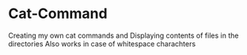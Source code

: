 # Cat-Command

Creating my own cat commands and Displaying contents of files in the directories
Also works in case of whitespace charachters
